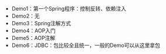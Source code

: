 - Demo1：第一个Spring程序：控制反转、依赖注入
- Demo2：无
- Demo3：Spring注解方式
- Demo4：AOP入门
- Deme5：AOP注解
- Demo6：JDBC：包比较全且统一，一般的Demo可以从这里拿包

